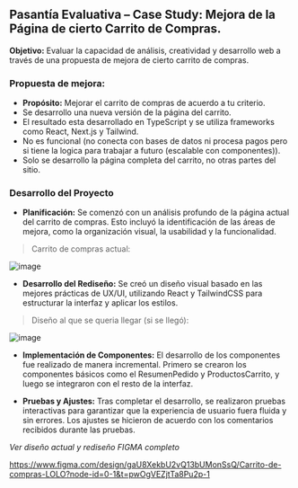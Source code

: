 ## Pasantía Evaluativa – Case Study: Mejora de la Página de cierto Carrito de Compras.

**Objetivo:** Evaluar la capacidad de análisis, creatividad y desarrollo web a través de una propuesta de mejora de cierto carrito de compras.

### Propuesta de mejora:

- **Propósito:** Mejorar el carrito de compras de acuerdo a tu criterio.
- Se desarrollo una nueva versión de la página del carrito.
- El resultado esta desarrollado en TypeScript y se utiliza frameworks como React, Next.js y Tailwind.
- No es funcional (no conecta con bases de datos ni procesa pagos pero si tiene la logica para trabajar a futuro (escalable con componentes)).
- Solo se desarrollo la página completa del carrito, no otras partes del sitio.

### Desarrollo del Proyecto

- **Planificación:** Se comenzó con un análisis profundo de la página actual del carrito de compras. Esto incluyó la identificación de las áreas de mejora, como la organización visual, la usabilidad y la funcionalidad.

> Carrito de compras actual:

![image](https://github.com/user-attachments/assets/25cc09df-2baa-4838-9b58-09ba0df8ad2d)

- **Desarrollo del Rediseño:** Se creó un diseño visual basado en las mejores prácticas de UX/UI, utilizando React y TailwindCSS para estructurar la interfaz y aplicar los estilos.

> Diseño al que se queria llegar (si se llegó):

![image](https://github.com/user-attachments/assets/07b7aee0-692d-4560-9ae7-07b3d1fb9377)

- **Implementación de Componentes:** El desarrollo de los componentes fue realizado de manera incremental. Primero se crearon los componentes básicos como el ResumenPedido y ProductosCarrito, y luego se integraron con el resto de la interfaz.

- **Pruebas y Ajustes:** Tras completar el desarrollo, se realizaron pruebas interactivas para garantizar que la experiencia de usuario fuera fluida y sin errores. Los ajustes se hicieron de acuerdo con los comentarios recibidos durante las pruebas.

*Ver diseño actual y rediseño FIGMA completo*

https://www.figma.com/design/gaU8XekbU2vQ13bUMonSsQ/Carrito-de-compras-LOLO?node-id=0-1&t=pwOgVEZjtTa8Pu2p-1
